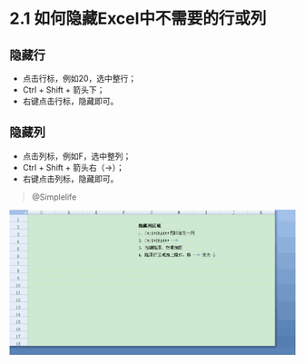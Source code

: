 # 2.1 如何隐藏Excel中不需要的行或列

## 隐藏行

 * 点击行标，例如20，选中整行；
 * Ctrl + Shift + 箭头下；
 * 右键点击行标，隐藏即可。
 
## 隐藏列

 * 点击列标，例如F，选中整列；
 * Ctrl + Shift + 箭头右（→）；
 * 右键点击列标，隐藏即可。

> @Simplelife

![](../images/2.1.1.png)
